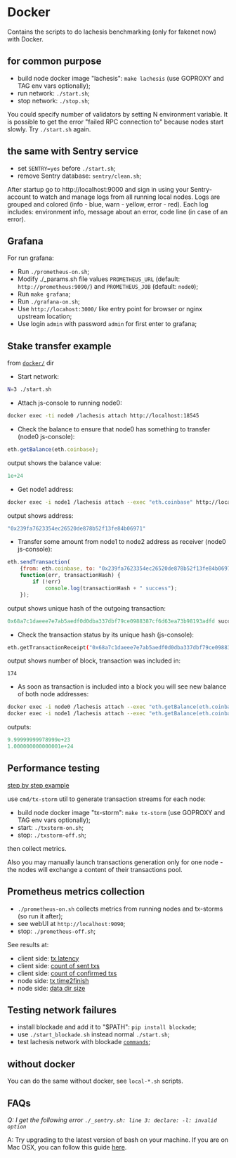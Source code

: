 # Docker

Contains the scripts to do lachesis benchmarking (only for fakenet now) with Docker.

## for common purpose

  - build node docker image "lachesis": `make lachesis` (use GOPROXY and TAG env vars optionally);
  - run network: `./start.sh`;
  - stop network: `./stop.sh`;

You could specify number of validators by setting N environment variable.
It is possible to get the error "failed RPC connection to" because nodes start slowly. Try `./start.sh` again.


## the same with Sentry service

  - set `SENTRY=yes` before `./start.sh`;
  - remove Sentry database: `sentry/clean.sh`;

After startup go to http://localhost:9000 and sign in using your Sentry-account to watch and manage logs from all running local nodes.
Logs are grouped and colored (info - blue, warn - yellow, error - red).
Each log includes: environment info, message about an error, code line (in case of an error).

## Grafana

For run grafana:
* Run `./prometheus-on.sh`;
* Modify ./_params.sh file values `PROMETHEUS_URL` (default: `http://prometheus:9090/`) and `PROMETHEUS_JOB` (default: `node0`);
* Run `make grafana`;
* Run `./grafana-on.sh`;
* Use `http://locahost:3000/` like entry point for browser or nginx upstream location; 
* Use login `admin` with password `admin` for first enter to grafana;

## Stake transfer example

from [`docker/`](./docker/) dir

* Start network:
```sh
N=3 ./start.sh
```

* Attach js-console to running node0:
```sh
docker exec -ti node0 /lachesis attach http://localhost:18545
```

* Check the balance to ensure that node0 has something to transfer (node0 js-console):
```js
eth.getBalance(eth.coinbase);

```
 output shows the balance value:
```js
1e+24
```

* Get node1 address:
```sh
docker exec -i node1 /lachesis attach --exec "eth.coinbase" http://localhost:18545
```
 output shows address:
```js
"0x239fa7623354ec26520de878b52f13fe84b06971"
```

* Transfer some amount from node1 to node2 address as receiver (node0 js-console):
```js
eth.sendTransaction(
	{from: eth.coinbase, to: "0x239fa7623354ec26520de878b52f13fe84b06971", value:  "1000000000"},
	function(err, transactionHash) {
        if (!err)
            console.log(transactionHash + " success");
    });
```
 output shows unique hash of the outgoing transaction:
```js
0x68a7c1daeee7e7ab5aedf0d0dba337dbf79ce0988387cf6d63ea73b98193adfd success
```

* Check the transaction status by its unique hash (js-console):
```sh
eth.getTransactionReceipt("0x68a7c1daeee7e7ab5aedf0d0dba337dbf79ce0988387cf6d63ea73b98193adfd").blockNumber
```
 output shows number of block, transaction was included in:
```
174
```

* As soon as transaction is included into a block you will see new balance of both node addresses:
```sh
docker exec -i node0 /lachesis attach --exec "eth.getBalance(eth.coinbase)" http://localhost:18545                                               
docker exec -i node1 /lachesis attach --exec "eth.getBalance(eth.coinbase)" http://localhost:18545                                               
```
 outputs:
```js
9.99999999978999e+23
1.000000000000001e+24                                                                                                                                                                                       
```


## Performance testing

[step by step example](./EXAMPLE.md)

use `cmd/tx-storm` util to generate transaction streams for each node:

  - build node docker image "tx-storm": `make tx-storm` (use GOPROXY and TAG env vars optionally);
  - start: `./txstorm-on.sh`;
  - stop: `./txstorm-off.sh`;

then collect metrics.

Also you may manually launch transactions generation only for one node - the nodes will exchange a content of their transactions pool.

## Prometheus metrics collection

  - `./prometheus-on.sh` collects metrics from running nodes and tx-storms (so run it after);
  - see webUI at `http://localhost:9090`;
  - stop: `./prometheus-off.sh`;

See results at:

 - client side: [tx latency](http://localhost:9090/graph?g0.range_input=5m&g0.expr=txstorm_tx_ttf&g0.tab=0)
 - client side: [count of sent txs](http://localhost:9090/graph?g0.range_input=5m&g0.expr=txstorm_tx_count_sent&g0.tab=0)
 - client side: [count of confirmed txs](http://localhost:9090/graph?g0.range_input=5m&g0.expr=txstorm_tx_count_got&g0.tab=0)
 - node side: [tx time2finish](http://localhost:9090/graph?g0.range_input=5m&g0.expr=lachesis_tx_ttf&g0.tab=0)
 - node side: [data dir size](http://localhost:9090/graph?g0.range_input=5m&g0.expr=lachesis_db_size&g0.tab=0)


## Testing network failures

  - install blockade and add it to "$PATH": `pip install blockade`;
  - use `./start_blockade.sh` instead normal `./start.sh`;
  - test lachesis network with blockade [`commands`](https://github.com/worstcase/blockade/blob/master/docs/commands.rst);


## without docker

You can do the same without docker, see `local-*.sh` scripts.

## FAQs

*Q: I get the following error `./_sentry.sh: line 3: declare: -l: invalid option`*

A: Try upgrading to the latest version of bash on your machine. If you are on Mac OSX, you can follow this guide [here](https://itnext.io/upgrading-bash-on-macos-7138bd1066ba).
